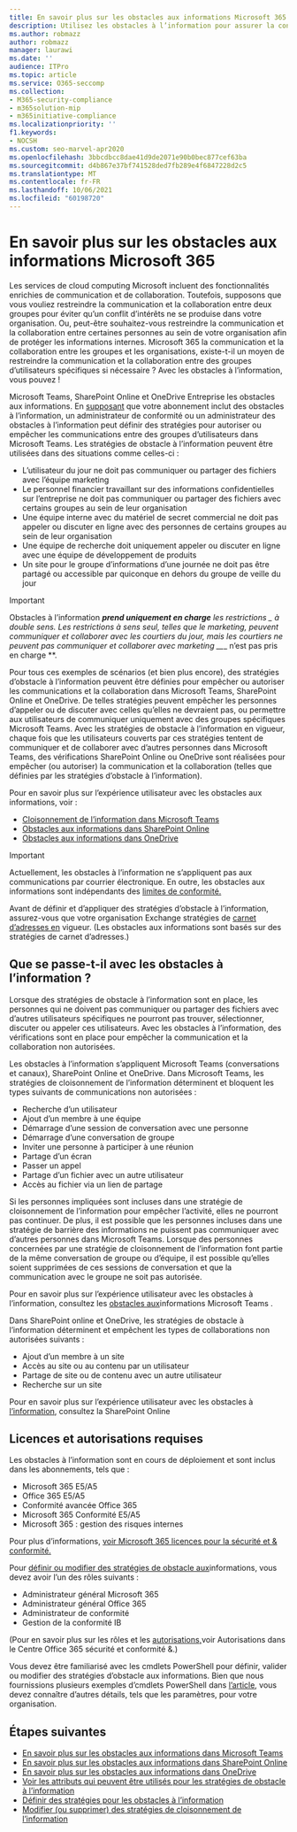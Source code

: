 ```yaml
---
title: En savoir plus sur les obstacles aux informations Microsoft 365
description: Utilisez les obstacles à l’information pour assurer la conformité des communications à l Microsoft Teams au sein de votre organisation.
ms.author: robmazz
author: robmazz
manager: laurawi
ms.date: ''
audience: ITPro
ms.topic: article
ms.service: O365-seccomp
ms.collection:
- M365-security-compliance
- m365solution-mip
- m365initiative-compliance
ms.localizationpriority: ''
f1.keywords:
- NOCSH
ms.custom: seo-marvel-apr2020
ms.openlocfilehash: 3bbcdbcc8dae41d9de2071e90b0bec877cef63ba
ms.sourcegitcommit: d4b867e37bf741528ded7fb289e4f6847228d2c5
ms.translationtype: MT
ms.contentlocale: fr-FR
ms.lasthandoff: 10/06/2021
ms.locfileid: "60198720"
---
```

# <a name="learn-about-information-barriers-in-microsoft-365"></a>En savoir plus sur les obstacles aux informations Microsoft 365

Les services de cloud computing Microsoft incluent des fonctionnalités enrichies de communication et de collaboration. Toutefois, supposons que vous vouliez restreindre la communication et la collaboration entre deux groupes pour éviter qu’un conflit d’intérêts ne se produise dans votre organisation. Ou, peut-être souhaitez-vous restreindre la communication et la collaboration entre certaines personnes au sein de votre organisation afin de protéger les informations internes. Microsoft 365 la communication et la collaboration entre les groupes et les organisations, existe-t-il un moyen de restreindre la communication et la collaboration entre des groupes d’utilisateurs spécifiques si nécessaire ? Avec les obstacles à l’information, vous pouvez !

Microsoft Teams, SharePoint Online et OneDrive Entreprise les obstacles aux informations. En [supposant](#required-licenses-and-permissions) que votre abonnement inclut des obstacles à l’information, un administrateur de conformité ou un administrateur des obstacles à l’information peut définir des stratégies pour autoriser ou empêcher les communications entre des groupes d’utilisateurs dans Microsoft Teams. Les stratégies de obstacle à l’information peuvent être utilisées dans des situations comme celles-ci :

- L’utilisateur du jour ne doit pas communiquer ou partager des fichiers avec l’équipe marketing
- Le personnel financier travaillant sur des informations confidentielles sur l’entreprise ne doit pas communiquer ou partager des fichiers avec certains groupes au sein de leur organisation
- Une équipe interne avec du matériel de secret commercial ne doit pas appeler ou discuter en ligne avec des personnes de certains groupes au sein de leur organisation
- Une équipe de recherche doit uniquement appeler ou discuter en ligne avec une équipe de développement de produits
- Un site pour le groupe d’informations d’une journée ne doit pas être partagé ou accessible par quiconque en dehors du groupe de veille du jour

> [!IMPORTANT]
> Obstacles à l’information ***prend uniquement en charge** les restrictions _ à double sens. Les restrictions à sens seul, telles que le marketing, peuvent communiquer et collaborer avec les courtiers du jour, mais les courtiers ne peuvent pas communiquer et collaborer avec marketing __*_ n’est pas pris en charge **.

Pour tous ces exemples de scénarios (et bien plus encore), des stratégies d’obstacle à l’information peuvent être définies pour empêcher ou autoriser les communications et la collaboration dans Microsoft Teams, SharePoint Online et OneDrive. De telles stratégies peuvent empêcher les personnes d’appeler ou de discuter avec celles qu’elles ne devraient pas, ou permettre aux utilisateurs de communiquer uniquement avec des groupes spécifiques Microsoft Teams. Avec les stratégies de obstacle à l’information en vigueur, chaque fois que les utilisateurs couverts par ces stratégies tentent de communiquer et de collaborer avec d’autres personnes dans Microsoft Teams, des vérifications SharePoint Online ou OneDrive sont réalisées pour empêcher (ou autoriser) la communication et la collaboration (telles que définies par les stratégies d’obstacle à l’information).

Pour en savoir plus sur l’expérience utilisateur avec les obstacles aux informations, voir :

- [Cloisonnement de l’information dans Microsoft Teams](/MicrosoftTeams/information-barriers-in-teams)
- [Obstacles aux informations dans SharePoint Online](/sharepoint/information-barriers)
- [Obstacles aux informations dans OneDrive](/onedrive/information-barriers)

> [!IMPORTANT]
> Actuellement, les obstacles à l’information ne s’appliquent pas aux communications par courrier électronique. En outre, les obstacles aux informations sont indépendants des [limites de conformité.](set-up-compliance-boundaries.md)<p> Avant de définir et d’appliquer des stratégies d’obstacle à l’information, assurez-vous que votre organisation Exchange stratégies de [carnet d’adresses en](/exchange/address-books/address-book-policies/address-book-policies) vigueur. (Les obstacles aux informations sont basés sur des stratégies de carnet d’adresses.)

## <a name="what-happens-with-information-barriers"></a>Que se passe-t-il avec les obstacles à l’information ?

Lorsque des stratégies de obstacle à l’information sont en place, les personnes qui ne doivent pas communiquer ou partager des fichiers avec d’autres utilisateurs spécifiques ne pourront pas trouver, sélectionner, discuter ou appeler ces utilisateurs. Avec les obstacles à l’information, des vérifications sont en place pour empêcher la communication et la collaboration non autorisées. 

Les obstacles à l’information s’appliquent Microsoft Teams (conversations et canaux), SharePoint Online et OneDrive. Dans Microsoft Teams, les stratégies de cloisonnement de l’information déterminent et bloquent les types suivants de communications non autorisées :

- Recherche d’un utilisateur
- Ajout d’un membre à une équipe
- Démarrage d’une session de conversation avec une personne
- Démarrage d’une conversation de groupe
- Inviter une personne à participer à une réunion
- Partage d’un écran
- Passer un appel
- Partage d’un fichier avec un autre utilisateur
- Accès au fichier via un lien de partage

Si les personnes impliquées sont incluses dans une stratégie de cloisonnement de l’information pour empêcher l’activité, elles ne pourront pas continuer. De plus, il est possible que les personnes incluses dans une stratégie de barrière des informations ne puissent pas communiquer avec d’autres personnes dans Microsoft Teams. Lorsque des personnes concernées par une stratégie de cloisonnement de l’information font partie de la même conversation de groupe ou d’équipe, il est possible qu’elles soient supprimées de ces sessions de conversation et que la communication avec le groupe ne soit pas autorisée.

Pour en savoir plus sur l’expérience utilisateur avec les obstacles à l’information, consultez les [obstacles aux](/MicrosoftTeams/information-barriers-in-teams)informations Microsoft Teams .

Dans SharePoint online et OneDrive, les stratégies de obstacle à l’information déterminent et empêchent les types de collaborations non autorisées suivants :

- Ajout d’un membre à un site
- Accès au site ou au contenu par un utilisateur
- Partage de site ou de contenu avec un autre utilisateur
- Recherche sur un site

Pour en savoir plus sur l’expérience utilisateur avec les obstacles à [l’information,](/sharepoint/information-barriers) consultez la SharePoint Online

## <a name="required-licenses-and-permissions"></a>Licences et autorisations requises

Les obstacles à l’information sont en cours de déploiement et sont inclus dans les abonnements, tels que :

- Microsoft 365 E5/A5
- Office 365 E5/A5
- Conformité avancée Office 365
- Microsoft 365 Conformité E5/A5
- Microsoft 365 : gestion des risques internes

Pour plus d’informations, [voir Microsoft 365 licences pour la sécurité et & conformité.](/office365/servicedescriptions/microsoft-365-service-descriptions/microsoft-365-tenantlevel-services-licensing-guidance/microsoft-365-security-compliance-licensing-guidance#information-protection)

Pour [définir ou modifier des stratégies de obstacle aux](information-barriers-policies.md)informations, vous devez avoir l’un des rôles suivants :

- Administrateur général Microsoft 365
- Administrateur général Office 365
- Administrateur de conformité
- Gestion de la conformité IB

(Pour en savoir plus sur les rôles et les [autorisations,](../security/office-365-security/permissions-in-the-security-and-compliance-center.md)voir Autorisations dans le Centre Office 365 sécurité et conformité &.)

Vous devez être familiarisé avec les cmdlets PowerShell pour définir, valider ou modifier des stratégies d’obstacle aux informations. Bien que nous fournissions plusieurs exemples d’cmdlets PowerShell dans [l’article](information-barriers-policies.md), vous devez connaître d’autres détails, tels que les paramètres, pour votre organisation.

## <a name="next-steps"></a>Étapes suivantes

- [En savoir plus sur les obstacles aux informations dans Microsoft Teams](/MicrosoftTeams/information-barriers-in-teams)
- [En savoir plus sur les obstacles aux informations dans SharePoint Online](/sharepoint/information-barriers)
- [En savoir plus sur les obstacles aux informations dans OneDrive](/onedrive/information-barriers)
- [Voir les attributs qui peuvent être utilisés pour les stratégies de obstacle à l’information](information-barriers-attributes.md)
- [Définir des stratégies pour les obstacles à l’information](information-barriers-policies.md)
- [Modifier (ou supprimer) des stratégies de cloisonnement de l’information](information-barriers-edit-segments-policies.md)